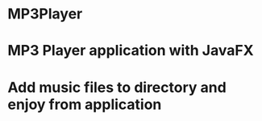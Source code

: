# MP3Player
# MP3 Player application with JavaFX
# Add music files to directory and enjoy from application
